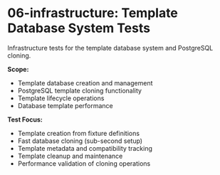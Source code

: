 # 06-infrastructure: Template Database System Tests

Infrastructure tests for the template database system and PostgreSQL cloning.

**Scope:**
- Template database creation and management
- PostgreSQL template cloning functionality
- Template lifecycle operations
- Database template performance

**Test Focus:**
- Template creation from fixture definitions
- Fast database cloning (sub-second setup)
- Template metadata and compatibility tracking
- Template cleanup and maintenance
- Performance validation of cloning operations